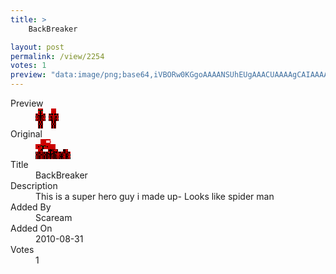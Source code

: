 ```yaml
---
title: >
    BackBreaker

layout: post
permalink: /view/2254
votes: 1
preview: "data:image/png;base64,iVBORw0KGgoAAAANSUhEUgAAACUAAAAgCAIAAAAaMSbnAAAABnRSTlMA/wD/AP5AXyvrAAAA+ElEQVRIie1WQQ7EIAgE0x/p/19gv1R6aGqmoJZN3LppduIBFBxFRFlkoxMrB6ohgk0HHve6xfewoJJOIV9VGcen9xclHkwJ1IG47C8TEa90khV1IJ4+vx/gS0YYiQxCaZ0ekQ1bNvPQ1UVRTI1nNYD+qGZHJ6PemhptVG1r1bAWAmZHa4GdDMKhVnjQZlHDWMmq9H2gY5Ve8yUjf8Rq01KxBpvQHsESFMEGf+p98FQTZ7543GfXz9xVb5G6KhEt5f8iRCsHm9BHzSw2ClV3teIINrPj+TY+xv8nc7D1LMEh3czlcH96f9R6rDtveqt53N+eL3++sdgBd4+wVX2lLv4AAAAASUVORK5CYII="
---
```

<dl class="side-by-side">
<dt>Preview</dt>
<dd>
    <img class="preview" src="data:image/png;base64,iVBORw0KGgoAAAANSUhEUgAAACUAAAAgCAIAAAAaMSbnAAAABnRSTlMA/wD/AP5AXyvrAAAA+ElEQVRIie1WQQ7EIAgE0x/p/19gv1R6aGqmoJZN3LppduIBFBxFRFlkoxMrB6ohgk0HHve6xfewoJJOIV9VGcen9xclHkwJ1IG47C8TEa90khV1IJ4+vx/gS0YYiQxCaZ0ekQ1bNvPQ1UVRTI1nNYD+qGZHJ6PemhptVG1r1bAWAmZHa4GdDMKhVnjQZlHDWMmq9H2gY5Ve8yUjf8Rq01KxBpvQHsESFMEGf+p98FQTZ7543GfXz9xVb5G6KhEt5f8iRCsHm9BHzSw2ClV3teIINrPj+TY+xv8nc7D1LMEh3czlcH96f9R6rDtveqt53N+eL3++sdgBd4+wVX2lLv4AAAAASUVORK5CYII=">
</dd>
<dt>Original</dt>
<dd>
    <img class="preview" src="data:image/png;base64,iVBORw0KGgoAAAANSUhEUgAAAEAAAAAgCAYAAACinX6EAAAA/klEQVR42u2XXQ7DIAyDfafd/wa5U7eX9aEKOPxYalCoUKVsKeHDmBYgzYBrpSN7KwCBSV5mbi8ABeCAbVAKKBM8HMDqBNMDKgC8wLv3YkcBeE7287vwmPg/5uWkBtBb2dnfjvGAXbIvABkBYLP5vfY9ga18JB9+nnt3/h96fus5MlPERIGeasBVxlpXiRIANrlCRwAYHSDjFmgVwgp14+zUAFGIkfhofXIAPUm2YtbITwmAxUFWn+WlU0Ckj3w7BExvzRR3EbcAFCN73zrbZbY+OQC1B8gBKE6BVApQnAIj7wGRcaQeoFKAESgYGOfVANQKSOsBuxSQ0gMynQJf2NEXf2jyJnIAAAAASUVORK5CYII=">
</dd>
<dt>Title</dt>
<dd>BackBreaker</dd>
<dt>Description</dt>
<dd>This is a super hero guy i made up- Looks like spider man</dd>
<dt>Added By</dt>
<dd>Scaream</dd>
<dt>Added On</dt>
<dd>2010-08-31</dd>
<dt>Votes</dt>
<dd>1</dd>
</dl>

